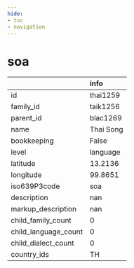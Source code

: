 ```yaml
---
hide:
- toc
- navigation
---
```

# soa
|                      | info      |
|:---------------------|:----------|
| id                   | thai1259  |
| family_id            | taik1256  |
| parent_id            | blac1269  |
| name                 | Thai Song |
| bookkeeping          | False     |
| level                | language  |
| latitude             | 13.2136   |
| longitude            | 99.8651   |
| iso639P3code         | soa       |
| description          | nan       |
| markup_description   | nan       |
| child_family_count   | 0         |
| child_language_count | 0         |
| child_dialect_count  | 0         |
| country_ids          | TH        |